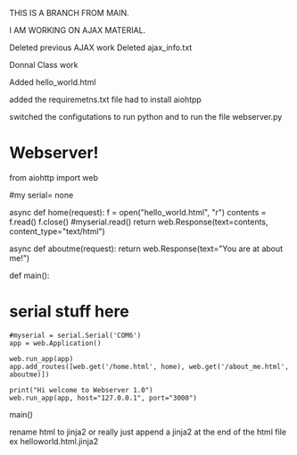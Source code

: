 THIS IS A BRANCH FROM MAIN.

I AM WORKING ON AJAX MATERIAL.


Deleted previous AJAX work
Deleted ajax_info.txt



Donnal Class work

Added hello_world.html 

added the requiremetns.txt file
had to install aiohtpp

switched the configutations to run python and to run the file webserver.py



# Webserver!

from aiohttp import web

#my serial= none


async def home(request):
    f = open("hello_world.html", "r")
    contents = f.read()
    f.close()
    #myserial.read()
    return web.Response(text=contents, content_type="text/html")


async def aboutme(request):
    return web.Response(text="You are at about me!")


def main():
# serial stuff here
    #myserial = serial.Serial('COM6')
    app = web.Application()

    web.run_app(app)
    app.add_routes([web.get('/home.html', home), web.get('/about_me.html', aboutme)])

    print("Hi welcome to Webserver 1.0")
    web.run_app(app, host="127.0.0.1", port="3000")


main()

 
rename html to jinja2 or really just append a jinja2 at the end of the html file ex helloworld.html.jinja2


